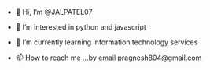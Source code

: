 - 👋 Hi, I’m @JALPATEL07
- 👀 I’m interested in python and javascript
- 🌱 I’m currently learning information technology services 

- 📫 How to reach me ...by email pragnesh804@gmail.com

<!---
JALPATEL07/JALPATEL07 is a ✨ special ✨ repository because its `README.md` (this file) appears on your GitHub profile.
You can click the Preview link to take a look at your changes.
--->
